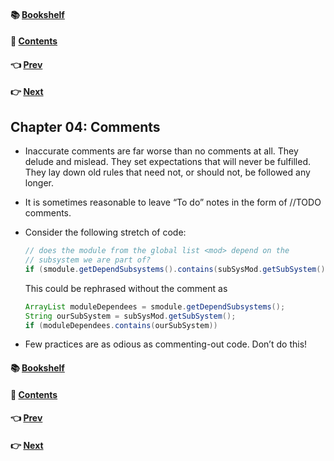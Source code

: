 #### &#x1F4DA; [Bookshelf](../)
#### &#x1F4DC; [Contents](./README.md#contents)
#### &#x1F448; [Prev](./Ch03_Functions.md)
#### &#x1F449; [Next](./Ch05_Formatting.md)

## Chapter 04: Comments

- Inaccurate comments are far worse than no comments at all. They delude and mislead. They set expectations that will never be fulfilled. They lay down old rules that need not, or should not, be followed any longer.

- It is sometimes reasonable to leave “To do” notes in the form of //TODO comments.

- Consider the following stretch of code:
  ```java
  // does the module from the global list <mod> depend on the
  // subsystem we are part of?
  if (smodule.getDependSubsystems().contains(subSysMod.getSubSystem()))
  ```
	This could be rephrased without the comment as
  ```java
  ArrayList moduleDependees = smodule.getDependSubsystems();
  String ourSubSystem = subSysMod.getSubSystem();
  if (moduleDependees.contains(ourSubSystem))
  ```

- Few practices are as odious as commenting-out code. Don’t do this!

#### &#x1F4DA; [Bookshelf](../)
#### &#x1F4DC; [Contents](./README.md#contents)
#### &#x1F448; [Prev](./Ch03_Functions.md)
#### &#x1F449; [Next](./Ch05_Formatting.md)
